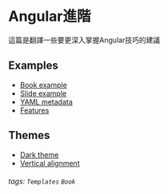 # Angular進階

這篇是翻譯一些要更深入掌握Angular技巧的建議



Examples
---
- [Book example](/s/book-example)
- [Slide example](/s/slide-example)
- [YAML metadata](/s/yaml-metadata)
- [Features](/s/features)



Themes
---
- [Dark theme](/theme-dark?both)
- [Vertical alignment](/theme-vertical-writing?both)

###### tags: `Templates` `Book`
